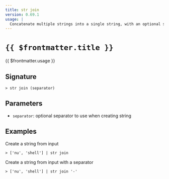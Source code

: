 ```yaml
---
title: str join
version: 0.69.1
usage: |
  Concatenate multiple strings into a single string, with an optional separator between each
---
```


# <code>{{ $frontmatter.title }}</code>

<div style='white-space: pre-wrap;'>{{ $frontmatter.usage }}</div>

## Signature

```> str join (separator)```

## Parameters

 -  `separator`: optional separator to use when creating string

## Examples

Create a string from input
```shell
> ['nu', 'shell'] | str join
```

Create a string from input with a separator
```shell
> ['nu', 'shell'] | str join '-'
```
